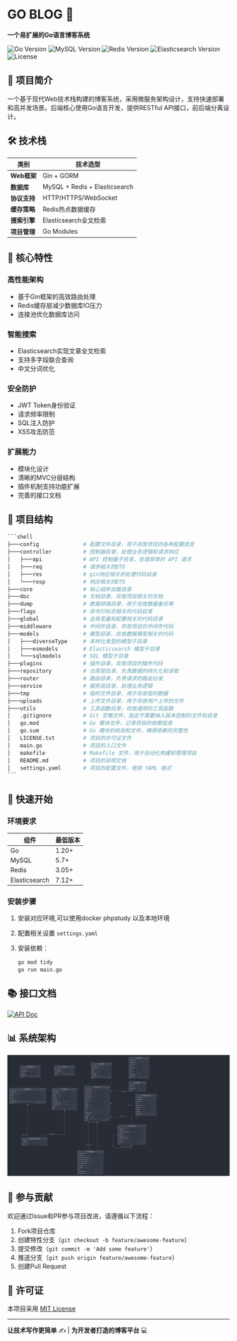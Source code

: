 # GO BLOG 🚀

**一个易扩展的Go语言博客系统**

![Go Version](https://img.shields.io/badge/Go-%3E%3D1.20-blue)
![MySQL Version](https://img.shields.io/badge/MySQL-%3E%3D5.7-green)
![Redis Version](https://img.shields.io/badge/Redis-%3E%3D3.05-red)
![Elasticsearch Version](https://img.shields.io/badge/Elasticsearch-%3E%3D7.12-orange)
![License](https://img.shields.io/badge/License-MIT-brightgreen)

## 🌟 项目简介

一个基于现代Web技术栈构建的博客系统，采用微服务架构设计，支持快速部署和高并发场景。后端核心使用Go语言开发，提供RESTful API接口，前后端分离设计。

## 🛠️ 技术栈

| 类别         | 技术选型                      |
| ------------ | ----------------------------- |
| **Web框架**  | Gin + GORM                    |
| **数据库**   | MySQL + Redis + Elasticsearch |
| **协议支持** | HTTP/HTTPS/WebSocket          |
| **缓存策略** | Redis热点数据缓存             |
| **搜索引擎** | Elasticsearch全文检索         |
| **项目管理** | Go Modules                    |

## 🎯 核心特性

### 高性能架构

- 基于Gin框架的高效路由处理
- Redis缓存层减少数据库IO压力
- 连接池优化数据库访问

### 智能搜索

- Elasticsearch实现文章全文检索
- 支持多字段联合查询
- 中文分词优化

### 安全防护

- JWT Token身份验证
- 请求频率限制
- SQL注入防护
- XSS攻击防范

### 扩展能力

- 模块化设计
- 清晰的MVC分层结构
- 插件机制支持功能扩展
- 完善的接口文档

## 📂 项目结构

````bash
```shell
├───config              # 配置文件目录，用于存放项目的各种配置信息
├───controller          # 控制器目录，处理业务逻辑和请求响应
│   ├───api             # API 控制器子目录，处理具体的 API 请求
│   ├───req             # 请求相关的DTO
│   ├───res             # gin响应相关的处理代码目录
│   └───resp            # 响应相关的DTO
├───core                # 核心组件加载目录
├───doc                 # 文档目录，存放项目相关的文档
├───dump                # 数据转储目录，用于存放数据备份等
├───flags               # 命令行标志相关的代码目录
├───global              # 全局变量和配置相关的代码目录
├───middleware          # 中间件目录，存放项目的中间件代码
├───models              # 模型目录，存放数据模型相关的代码
│   ├───diverseType     # 多样化类型的模型子目录
│   ├───esmodels        # Elasticsearch 模型子目录
│   └───sqlmodels       # SQL 模型子目录
├───plugins             # 插件目录，存放项目的插件代码
├───repository          # 仓库层目录，负责数据的持久化和读取
├───router              # 路由目录，负责请求的路由分发
├───service             # 服务层目录，处理业务逻辑
├───tmp                 # 临时文件目录，用于存放临时数据
├───uploads             # 上传文件目录，用于存放用户上传的文件
├───utils               # 工具函数目录，存放通用的工具函数
│   .gitignore          # Git 忽略文件，指定不需要纳入版本控制的文件和目录
│   go.mod              # Go 模块文件，记录项目的依赖信息
│   go.sum              # Go 模块的校验和文件，确保依赖的完整性
│   LICENSE.txt         # 项目的许可证文件
│   main.go             # 项目的入口文件
│   makefile            # Makefile 文件，用于自动化构建和管理项目
│   README.md           # 项目的说明文档
│   settings.yaml       # 项目的配置文件，使用 YAML 格式
```
````

## 🚀 快速开始

### 环境要求

| 组件          | 最低版本 |
| ------------- | -------- |
| Go            | 1.20+    |
| MySQL         | 5.7+     |
| Redis         | 3.05+    |
| Elasticsearch | 7.12+    |

### 安装步骤

1. 安装对应环境,可以使用docker phpstudy 以及本地环境

2. 配置相关设置 `settings.yaml`

3. 安装依赖：

   ```bash
   go mod tidy
   go run main.go
   ```

   

## 📚 接口文档

[![API Doc](https://img.shields.io/badge/API_Doc-Online-brightgreen)](doc/goblog_v2.md)

## 📊 系统架构

![UML设计图](./doc/sql/uml.png)

## 🤝 参与贡献

欢迎通过Issue和PR参与项目改进，请遵循以下流程：

1. Fork项目仓库
2. 创建特性分支（`git checkout -b feature/awesome-feature`）
3. 提交修改（`git commit -m 'Add some feature'`）
4. 推送分支（`git push origin feature/awesome-feature`）
5. 创建Pull Request

## 📄 许可证

本项目采用 [MIT License](LICENSE.txt)

---

**让技术写作更简单** ✍️ | **为开发者打造的博客平台** 💻

